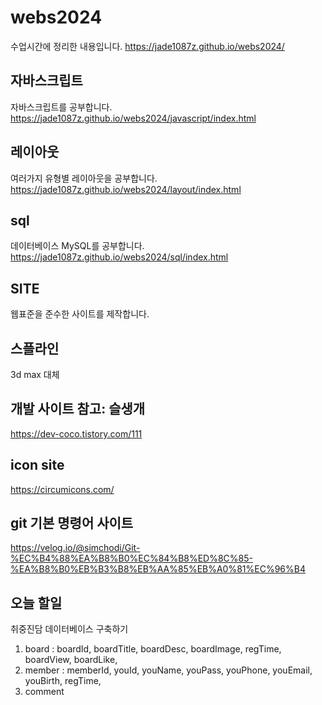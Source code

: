 # webs2024
수업시간에 정리한 내용입니다.
https://jade1087z.github.io/webs2024/

## 자바스크립트
자바스크립트를 공부합니다.
 https://jade1087z.github.io/webs2024/javascript/index.html

## 레이아웃
여러가지 유형별 레이아웃을 공부합니다.
https://jade1087z.github.io/webs2024/layout/index.html

## sql
데이터베이스 MySQL를 공부합니다.
https://jade1087z.github.io/webs2024/sql/index.html

## SITE
웹표준을 준수한 사이트를 제작합니다.

## 스플라인
3d max 대체 

## 개발 사이트 참고: 슬생개
https://dev-coco.tistory.com/111 

## icon site
https://circumicons.com/

## git 기본 명령어 사이트
https://velog.io/@simchodi/Git-%EC%B4%88%EA%B8%B0%EC%84%B8%ED%8C%85-%EA%B8%B0%EB%B3%B8%EB%AA%85%EB%A0%81%EC%96%B4

## 오늘 할일
취중진담 데이터베이스 구축하기
1. board : boardId, boardTitle, boardDesc, boardImage, regTime, boardView, boardLike, 
2. member : memberId, youId, youName, youPass, youPhone, youEmail, youBirth, regTime, 
3. comment
